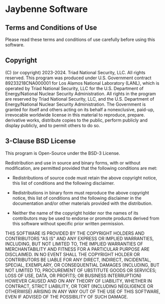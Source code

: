 # Jaybenne Software

## Terms and Conditions of Use

Please read these terms and conditions of use carefully before using this software.

## Copyright

(C) (or copyright) 2023-2024. Triad National Security, LLC. All rights reserved.
This program was produced under U.S. Government contract 89233218CNA000001 for Los Alamos
National Laboratory (LANL), which is operated by Triad National Security, LLC for the U.S.
Department of Energy/National Nuclear Security Administration. All rights in the program
are reserved by Triad National Security, LLC, and the U.S. Department of Energy/National
Nuclear Security Administration. The Government is granted for itself and others acting on
its behalf a nonexclusive, paid-up, irrevocable worldwide license in this material to
reproduce, prepare. derivative works, distribute copies to the public, perform publicly
and display publicly, and to permit others to do so.

## 3-Clause BSD License

This program is Open-Source under the BSD-3 License.

Redistribution and use in source and binary forms, with or without modification, are
permitted provided that the following conditions are met:

- Redistributions of source code must retain the above copyright notice, this list of
conditions and the following disclaimer.

- Redistributions in binary form must reproduce the above copyright notice, this list of
conditions and the following disclaimer in the documentation and/or other materials
provided with the distribution.

- Neither the name of the copyright holder nor the names of its contributors may be used
to endorse or promote products derived from this software without specific prior written
permission.

THIS SOFTWARE IS PROVIDED BY THE COPYRIGHT HOLDERS AND CONTRIBUTORS "AS IS" AND ANY
EXPRESS OR IMPLIED WARRANTIES, INCLUDING, BUT NOT LIMITED TO, THE IMPLIED WARRANTIES OF
MERCHANTABILITY AND FITNESS FOR A PARTICULAR PURPOSE ARE DISCLAIMED. IN NO EVENT SHALL THE
COPYRIGHT HOLDER OR CONTRIBUTORS BE LIABLE FOR ANY DIRECT, INDIRECT, INCIDENTAL, SPECIAL,
EXEMPLARY, OR CONSEQUENTIAL DAMAGES (INCLUDING, BUT NOT LIMITED TO, PROCUREMENT OF
UBSTITUTE GOODS OR SERVICES; LOSS OF USE, DATA, OR PROFITS; OR BUSINESS INTERRUPTION)
HOWEVER CAUSED AND ON ANY THEORY OF LIABILITY, WHETHER IN CONTRACT, STRICT LIABILITY, OR
TORT (INCLUDING NEGLIGENCE OR OTHERWISE) ARISING IN ANY WAY OUT OF THE USE OF THIS
SOFTWARE, EVEN IF ADVISED OF THE POSSIBILITY OF SUCH DAMAGE.
